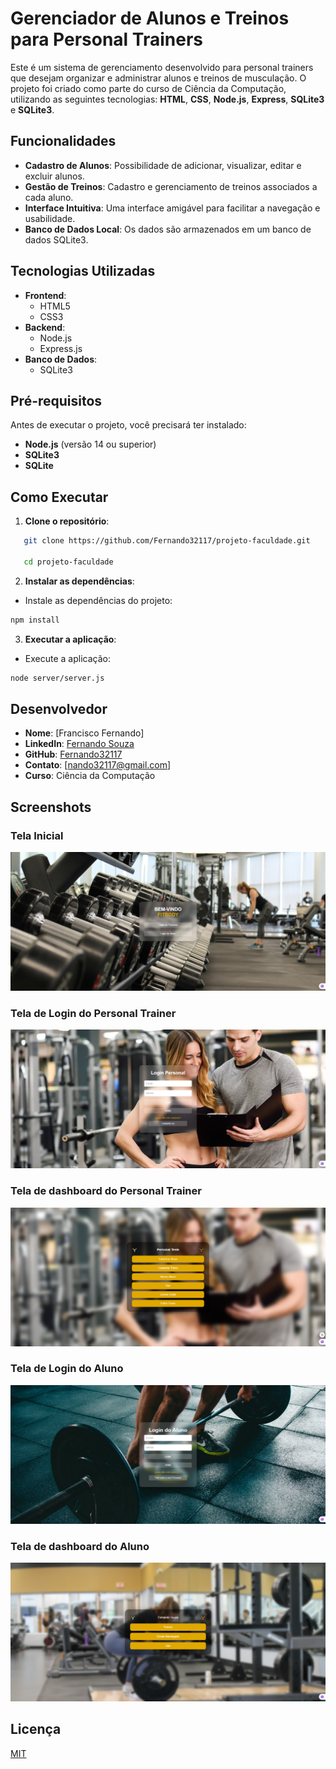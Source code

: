 # Gerenciador de Alunos e Treinos para Personal Trainers

Este é um sistema de gerenciamento desenvolvido para personal trainers que desejam organizar e administrar alunos e treinos de musculação. O projeto foi criado como parte do curso de Ciência da Computação, utilizando as seguintes tecnologias: **HTML**, **CSS**, **Node.js**, **Express**, **SQLite3** e **SQLite3**.

## Funcionalidades

- **Cadastro de Alunos**: Possibilidade de adicionar, visualizar, editar e excluir alunos.
- **Gestão de Treinos**: Cadastro e gerenciamento de treinos associados a cada aluno.
- **Interface Intuitiva**: Uma interface amigável para facilitar a navegação e usabilidade.
- **Banco de Dados Local**: Os dados são armazenados em um banco de dados SQLite3.

## Tecnologias Utilizadas

- **Frontend**:
  - HTML5
  - CSS3
- **Backend**:
  - Node.js
  - Express.js
- **Banco de Dados**:
  - SQLite3


## Pré-requisitos

Antes de executar o projeto, você precisará ter instalado:

- **Node.js** (versão 14 ou superior)
- **SQLite3**
- **SQLite**

## Como Executar

1. **Clone o repositório**:
```bash
   git clone https://github.com/Fernando32117/projeto-faculdade.git

   cd projeto-faculdade
```

2. **Instalar as dependências**:

- Instale as dependências do projeto:

```bash  
npm install
```

3. **Executar a aplicação**:

- Execute a aplicação:

```bash  
node server/server.js
```

## Desenvolvedor

- **Nome**: [Francisco Fernando]
- **LinkedIn**: [Fernando Souza](https://www.linkedin.com/in/gerfernandosouza/)
- **GitHub**: [Fernando32117](https://github.com/Fernando32117)
- **Contato**: [nando32117@gmail.com]
- **Curso**: Ciência da Computação

## Screenshots

### Tela Inicial
![Tela Inicial](./screenshots/index.png)

### Tela de Login do Personal Trainer
![Login Personal](./screenshots/loginPersonal.png)

### Tela de dashboard do Personal Trainer
![Login Personal](./screenshots/dashboardPersonal.png)

### Tela de Login do Aluno
![Login Personal](./screenshots/loginAluno.png)

### Tela de dashboard do Aluno
![Login Personal](./screenshots/dashboardAluno.png)


## Licença

[MIT](https://choosealicense.com/licenses/mit/)
